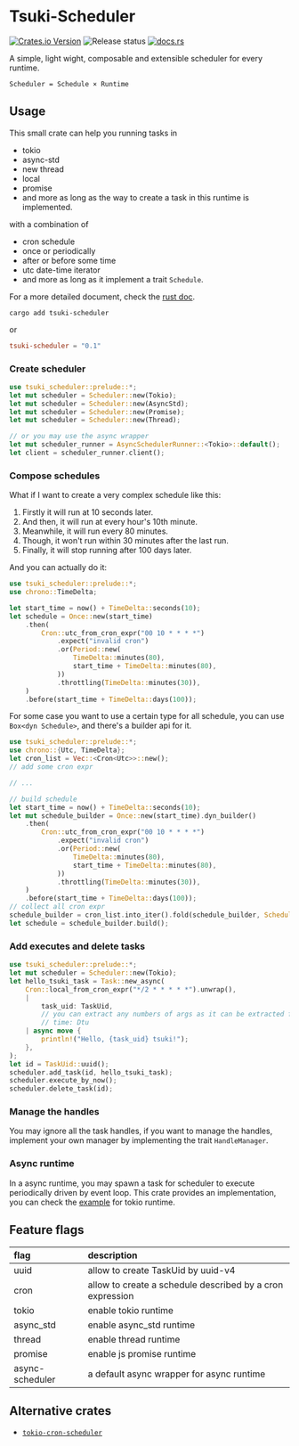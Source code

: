 # Tsuki-Scheduler
[![Crates.io Version](https://img.shields.io/crates/v/tsuki-scheduler)](https://crates.io/crates/tsuki-scheduler)
![Release status](https://github.com/4t145/tsuki-scheduler/actions/workflows/test-and-release.yml/badge.svg)
[![docs.rs](https://img.shields.io/docsrs/tsuki-scheduler)](https://docs.rs/tsuki-scheduler)

A simple, light wight, composable and extensible scheduler for every runtime.
```text
Scheduler = Schedule × Runtime
```

## Usage

This small crate can help you running tasks in 

- tokio
- async-std
- new thread
- local
- promise
- and more as long as the way to create a task in this runtime is implemented.

with a combination of

- cron schedule
- once or periodically
- after or before some time
- utc date-time iterator
- and more as long as it implement a trait `Schedule`.

For a more detailed document, check the [rust doc](https://docs.rs/tsuki-scheduler).

```shell
cargo add tsuki-scheduler
```

or 

```toml
tsuki-scheduler = "0.1"
```
### Create scheduler
```rust
use tsuki_scheduler::prelude::*;
let mut scheduler = Scheduler::new(Tokio);
let mut scheduler = Scheduler::new(AsyncStd);
let mut scheduler = Scheduler::new(Promise);
let mut scheduler = Scheduler::new(Thread);

// or you may use the async wrapper
let mut scheduler_runner = AsyncSchedulerRunner::<Tokio>::default();
let client = scheduler_runner.client();
```

### Compose schedules
What if I want to create a very complex schedule like this:

1. Firstly it will run at 10 seconds later.
2. And then, it will run at every hour's 10th minute.
3. Meanwhile, it will run every 80 minutes.
4. Though, it won't run within 30 minutes after the last run.
5. Finally, it will stop running after 100 days later.

And you can actually do it:
```rust
use tsuki_scheduler::prelude::*;
use chrono::TimeDelta;

let start_time = now() + TimeDelta::seconds(10);
let schedule = Once::new(start_time)
    .then(
        Cron::utc_from_cron_expr("00 10 * * * *")
            .expect("invalid cron")
            .or(Period::new(
                TimeDelta::minutes(80),
                start_time + TimeDelta::minutes(80),
            ))
            .throttling(TimeDelta::minutes(30)),
    )
    .before(start_time + TimeDelta::days(100));
```

For some case you want to use a certain type for all schedule, you can use `Box<dyn Schedule>`, and there's a builder api for it.
```rust
use tsuki_scheduler::prelude::*;
use chrono::{Utc, TimeDelta};
let cron_list = Vec::<Cron<Utc>>::new();
// add some cron expr

// ...

// build schedule
let start_time = now() + TimeDelta::seconds(10);
let mut schedule_builder = Once::new(start_time).dyn_builder()
    .then(
        Cron::utc_from_cron_expr("00 10 * * * *")
            .expect("invalid cron")
            .or(Period::new(
                TimeDelta::minutes(80),
                start_time + TimeDelta::minutes(80),
            ))
            .throttling(TimeDelta::minutes(30)),
    )
    .before(start_time + TimeDelta::days(100));
// collect all cron expr
schedule_builder = cron_list.into_iter().fold(schedule_builder, ScheduleDynBuilder::or);
let schedule = schedule_builder.build();

```

### Add executes and delete tasks
```rust
use tsuki_scheduler::prelude::*;
let mut scheduler = Scheduler::new(Tokio);
let hello_tsuki_task = Task::new_async(
    Cron::local_from_cron_expr("*/2 * * * * *").unwrap(),
    |
        task_uid: TaskUid, 
        // you can extract any numbers of args as it can be extracted from struct `TaskRun`
        // time: Dtu
    | async move {
        println!("Hello, {task_uid} tsuki!");
    },
);
let id = TaskUid::uuid();
scheduler.add_task(id, hello_tsuki_task);
scheduler.execute_by_now();
scheduler.delete_task(id);
```

### Manage the handles
You may ignore all the task handles, if you want to manage the handles, implement your own manager by implementing the trait `HandleManager`.

### Async runtime
In a async runtime, you may spawn a task for scheduler to execute periodically driven by event loop. This crate provides an implementation, you can check the [example](examples/tokio.rs) for tokio runtime.

## Feature flags
|flag|description|
|:---|:----------|
|uuid|allow to create TaskUid by uuid-v4 |
|cron|allow to create a schedule described by a cron expression |
|tokio|enable tokio runtime |
|async_std|enable async_std runtime |
|thread|enable thread runtime |
|promise|enable js promise runtime |
|async-scheduler|a default async wrapper for async runtime|


## Alternative crates
* [`tokio-cron-scheduler`](https://github.com/mvniekerk/tokio-cron-scheduler)
